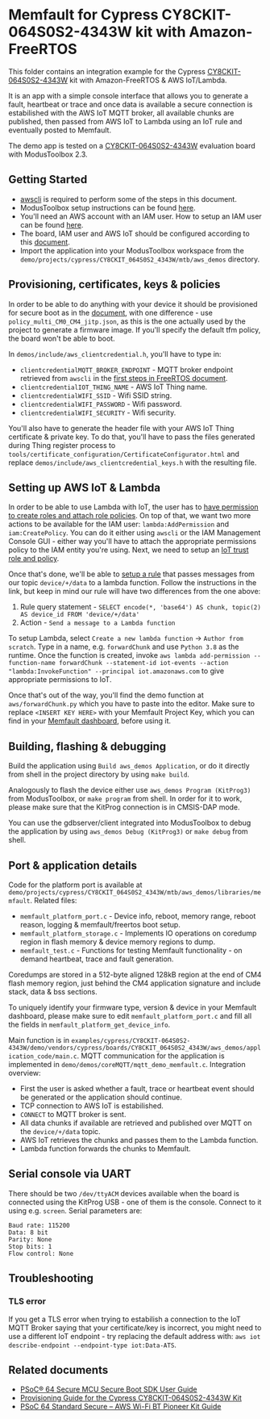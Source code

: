 # Memfault for Cypress CY8CKIT-064S0S2-4343W kit with Amazon-FreeRTOS

This folder contains an integration example for the Cypress [CY8CKIT-064S0S2-4343W](https://www.cypress.com/documentation/development-kitsboards/psoc-64-standard-secure-aws-wi-fi-bt-pioneer-kit-cy8ckit) kit with Amazon-FreeRTOS & AWS IoT/Lambda. 

It is an app with a simple console interface that allows you to generate a fault, heartbeat or trace and once data is available a secure connection is estabilished with the AWS IoT MQTT broker, all available chunks are published, then passed from AWS IoT to Lambda using an IoT rule and eventually posted to Memfault. 

The demo app is tested on a [CY8CKIT-064S0S2-4343W](https://www.cypress.com/documentation/development-kitsboards/psoc-64-standard-secure-aws-wi-fi-bt-pioneer-kit-cy8ckit) evaluation board with ModusToolbox 2.3.

## Getting Started

- [awscli](https://docs.aws.amazon.com/cli/latest/userguide/install-cliv2.html) is required to perform some of the steps in this document.
- ModusToolbox setup instructions can be found [here](https://docs.aws.amazon.com/freertos/latest/userguide/getting_started_cypress_psoc64.html).
- You'll need an AWS account with an IAM user. How to setup an IAM user can be found [here](https://docs.aws.amazon.com/IAM/latest/UserGuide/id_users_create.html).
- The board, IAM user and AWS IoT should be configured according to this [document](https://docs.aws.amazon.com/freertos/latest/userguide/freertos-prereqs.html).
- Import the application into your ModusToolbox workspace from the `demo/projects/cypress/CY8CKIT_064S0S2_4343W/mtb/aws_demos` directory.

## Provisioning, certificates, keys & policies

In order to be able to do anything with your device it should be provisioned for secure boot as in the [document](https://community.cypress.com/docs/DOC-20043), with one difference - use `policy_multi_CM0_CM4_jitp.json`, as this is the one actually used by the project to generate a firmware image. If you'll specify the default tfm policy, the board won't be able to boot.

In `demos/include/aws_clientcredential.h`, you'll have to type in:
- `clientcredentialMQTT_BROKER_ENDPOINT` - MQTT broker endpoint retrieved from `awscli` in the [first steps in FreeRTOS document](https://docs.aws.amazon.com/freertos/latest/userguide/freertos-prereqs.html).
- `clientcredentialIOT_THING_NAME` - AWS IoT Thing name.
- `clientcredentialWIFI_SSID` - Wifi SSID string.
- `clientcredentialWIFI_PASSWORD` - Wifi password.
- `clientcredentialWIFI_SECURITY` - Wifi security.

You'll also have to generate the header file with your AWS IoT Thing certificate & private key. To do that, you'll have to pass the files generated during Thing register process to `tools/certificate_configuration/CertificateConfigurator.html` and replace `demos/include/aws_clientcredential_keys.h` with the resulting file.

## Setting up AWS IoT & Lambda

In order to be able to use Lambda with IoT, the user has to [have permission to create roles and attach role policies](https://docs.aws.amazon.com/IAM/latest/UserGuide/id_roles_create_for-service.html). On top of that, we want two more actions to be available for the IAM user: `lambda:AddPermission` and `iam:CreatePolicy`. You can do it either using `awscli` or the IAM Management Console GUI - either way you'll have to attach the appropriate permissions policy to the IAM entity you're using. Next, we need to setup an [IoT trust role and policy](https://docs.aws.amazon.com/iot/latest/developerguide/iot-create-role.html). 

Once that's done, we'll be able to [setup a rule](https://docs.aws.amazon.com/iot/latest/developerguide/iot-repub-rule.html) that passes messages from our topic `device/+/data` to a lambda function. Follow the instructions in the link, but keep in mind our rule will have two differences from the one above:
1) Rule query statement - `SELECT encode(*, 'base64') AS chunk, topic(2) AS device_id FROM 'device/+/data'`
2) Action - `Send a message to a Lambda function`

To setup Lambda, select `Create a new lambda function` -> `Author from scratch`. Type in a name, e.g. `forwardChunk` and  use `Python 3.8` as the runtime. Once the function is created, invoke `aws lambda add-permission --function-name forwardChunk --statement-id iot-events --action "lambda:InvokeFunction" --principal iot.amazonaws.com` to give appropriate permissions to IoT.

Once that's out of the way, you'll find the demo function at `aws/forwardChunk.py` which you have to paste into the editor. Make sure to replace `<INSERT KEY HERE>` with your Memfault Project Key, which you can find in your [Memfault dashboard](https://app.memfault.com), before using it.

## Building, flashing & debugging

Build the application using `Build aws_demos Application`, or do it directly from shell in the project directory by using `make build`. 

Analogously to flash the device either use `aws_demos Program (KitProg3)` from ModusToolbox, or `make program` from shell. In order for it to work, please make sure that the KitProg connection is in CMSIS-DAP mode.

You can use the gdbserver/client integrated into ModusToolbox to debug the application by using `aws_demos Debug (KitProg3)` or `make debug` from shell.

## Port & application details

Code for the platform port is available at `demo/projects/cypress/CY8CKIT_064S0S2_4343W/mtb/aws_demos/libraries/memfault`. Related files:
- `memfault_platform_port.c` - Device info, reboot, memory range, reboot reason, logging & memfault/freertos boot setup.
- `memfault_platform_storage.c` - Implements IO operations on coredump region in flash memory & device memory regions to dump. 
- `memfault_test.c` - Functions for testing Memfault functionality - on demand heartbeat, trace and fault generation.

Coredumps are stored in a 512-byte aligned 128kB region at the end of CM4 flash memory region, just behind the CM4 application signature and include stack, data & bss sections.

To uniquely identify your firmware type, version & device in your Memfault dashboard, please make sure to edit `memfault_platform_port.c` and fill all the fields in `memfault_platform_get_device_info`.

Main function is in `examples/cypress/CY8CKIT-064S0S2-4343W/demo/vendors/cypress/boards/CY8CKIT_064S0S2_4343W/aws_demos/application_code/main.c`. MQTT communication for the application is implemented in `demo/demos/coreMQTT/mqtt_demo_memfault.c`.  Integration overview:
- First the user is asked whether a fault, trace or heartbeat event should be generated or the application should continue.
- TCP connection to AWS IoT is estabilished.
- `CONNECT` to MQTT broker is sent.
- All data chunks if available are retrieved and published over MQTT on the `device/+/data` topic.
- AWS IoT retrieves the chunks and passes them to the Lambda function.
- Lambda function forwards the chunks to Memfault.

## Serial console via UART

There should be two `/dev/ttyACM` devices available when the board is connected using the KitProg USB - one of them is the console. Connect to it using e.g. `screen`. Serial parameters are:
```
Baud rate: 115200
Data: 8 bit
Parity: None
Stop bits: 1
Flow control: None
```

## Troubleshooting

### TLS error

If you get a TLS error when trying to estabilish a connection to the IoT MQTT Broker saying that your certificate/key is incorrect, you might need to use a different IoT endpoint - try replacing the default address with: `aws iot describe-endpoint --endpoint-type iot:Data-ATS`.

## Related documents

- [PSoC® 64 Secure MCU Secure Boot SDK User Guide](https://www.cypress.com/documentation/software-and-drivers/psoc-64-secure-mcu-secure-boot-sdk-user-guide)
- [Provisioning Guide for the Cypress CY8CKIT-064S0S2-4343W Kit](https://community.cypress.com/t5/Resource-Library/Provisioning-Guide-for-the-Cypress-CY8CKIT-064S0S2-4343W-Kit/ta-p/252469)
- [PSoC 64 Standard Secure – AWS Wi-Fi BT Pioneer Kit Guide](https://www.cypress.com/file/509676/download)
